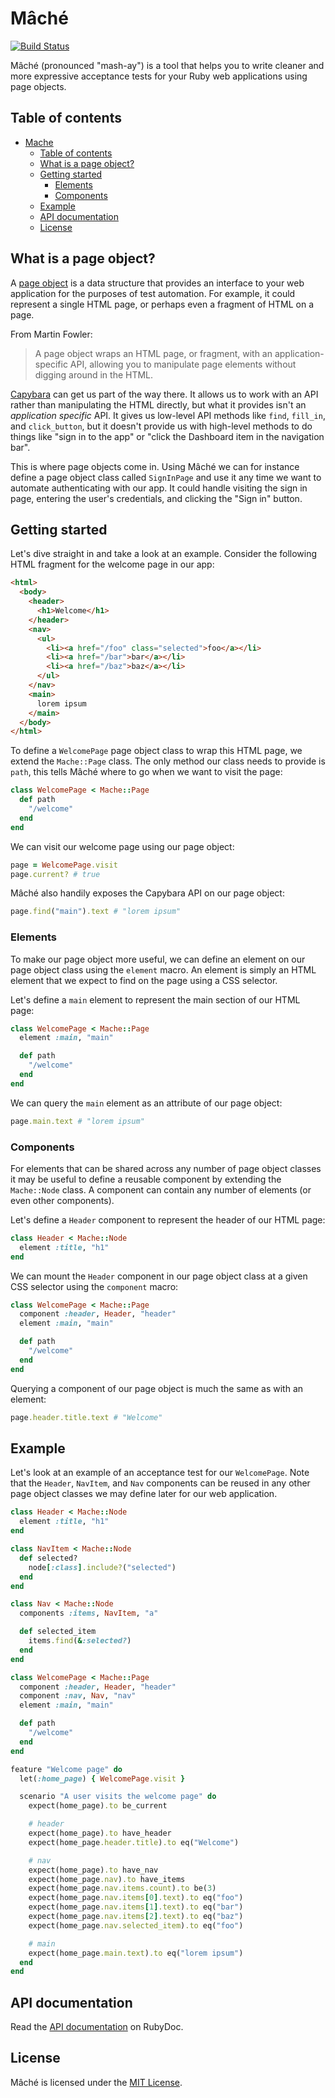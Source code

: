 # Mâché

[![Build Status](https://travis-ci.org/nullobject/mache.svg?branch=master)](https://travis-ci.org/nullobject/mache)

Mâché (pronounced "mash-ay") is a tool that helps you to write cleaner and more
expressive acceptance tests for your Ruby web applications using page objects.

## Table of contents

* [Mache](#mâché)
  * [Table of contents](#table-of-contents)
  * [What is a page object?](#what-is-a-page-object)
  * [Getting started](#getting-started)
    * [Elements](#elements)
    * [Components](#components)
  * [Example](#example)
  * [API documentation](#api-documentation)
  * [License](#license)

## What is a page object?

A [page object](https://martinfowler.com/bliki/PageObject.html) is a data
structure that provides an interface to your web application for the purposes
of test automation. For example, it could represent a single HTML page, or
perhaps even a fragment of HTML on a page.

From Martin Fowler:

> A page object wraps an HTML page, or fragment, with an application-specific
> API, allowing you to manipulate page elements without digging around in the
> HTML.

[Capybara](https://github.com/teamcapybara/capybara) can get us part of the way
there. It allows us to work with an API rather than manipulating the HTML
directly, but what it provides isn't an *application specific* API. It gives us
low-level API methods like `find`, `fill_in`, and `click_button`, but it
doesn't provide us with high-level methods to do things like "sign in to the
app" or "click the Dashboard item in the navigation bar".

This is where page objects come in. Using Mâché we can for instance define a
page object class called `SignInPage` and use it any time we want to automate
authenticating with our app. It could handle visiting the sign in page,
entering the user's credentials, and clicking the "Sign in" button.

## Getting started

Let's dive straight in and take a look at an example. Consider the following
HTML fragment for the welcome page in our app:

```html
<html>
  <body>
    <header>
      <h1>Welcome</h1>
    </header>
    <nav>
      <ul>
        <li><a href="/foo" class="selected">foo</a></li>
        <li><a href="/bar">bar</a></li>
        <li><a href="/baz">baz</a></li>
      </ul>
    </nav>
    <main>
      lorem ipsum
    </main>
  </body>
</html>
```

To define a `WelcomePage` page object class to wrap this HTML page, we extend
the `Mache::Page` class. The only method our class needs to provide is `path`,
this tells Mâché where to go when we want to visit the page:

```ruby
class WelcomePage < Mache::Page
  def path
    "/welcome"
  end
end
```

We can visit our welcome page using our page object:

```ruby
page = WelcomePage.visit
page.current? # true
```

Mâché also handily exposes the Capybara API on our page object:

```ruby
page.find("main").text # "lorem ipsum"
```

### Elements

To make our page object more useful, we can define an element on our page
object class using the `element` macro. An element is simply an HTML element
that we expect to find on the page using a CSS selector.

Let's define a `main` element to represent the main section of our HTML page:

```ruby
class WelcomePage < Mache::Page
  element :main, "main"

  def path
    "/welcome"
  end
end
```

We can query the `main` element as an attribute of our page object:

```ruby
page.main.text # "lorem ipsum"
```

### Components

For elements that can be shared across any number of page object classes it may
be useful to define a reusable component by extending the `Mache::Node` class.
A component can contain any number of elements (or even other components).

Let's define a `Header` component to represent the header of our HTML page:

```ruby
class Header < Mache::Node
  element :title, "h1"
end
```

We can mount the `Header` component in our page object class at a given CSS
selector using the `component` macro:

```ruby
class WelcomePage < Mache::Page
  component :header, Header, "header"
  element :main, "main"

  def path
    "/welcome"
  end
end
```

Querying a component of our page object is much the same as with an element:

```ruby
page.header.title.text # "Welcome"
```

## Example

Let's look at an example of an acceptance test for our `WelcomePage`. Note that
the `Header`, `NavItem`, and `Nav` components can be reused in any other page
object classes we may define later for our web application.

```ruby
class Header < Mache::Node
  element :title, "h1"
end

class NavItem < Mache::Node
  def selected?
    node[:class].include?("selected")
  end
end

class Nav < Mache::Node
  components :items, NavItem, "a"

  def selected_item
    items.find(&:selected?)
  end
end

class WelcomePage < Mache::Page
  component :header, Header, "header"
  component :nav, Nav, "nav"
  element :main, "main"

  def path
    "/welcome"
  end
end

feature "Welcome page" do
  let(:home_page) { WelcomePage.visit }

  scenario "A user visits the welcome page" do
    expect(home_page).to be_current

    # header
    expect(home_page).to have_header
    expect(home_page.header.title).to eq("Welcome")

    # nav
    expect(home_page).to have_nav
    expect(home_page.nav).to have_items
    expect(home_page.nav.items.count).to be(3)
    expect(home_page.nav.items[0].text).to eq("foo")
    expect(home_page.nav.items[1].text).to eq("bar")
    expect(home_page.nav.items[2].text).to eq("baz")
    expect(home_page.nav.selected_item).to eq("foo")

    # main
    expect(home_page.main.text).to eq("lorem ipsum")
  end
end
```

## API documentation

Read the [API documentation](http://www.rubydoc.info/gems/mache) on RubyDoc.

## License

Mâché is licensed under the [MIT License](/LICENSE).
